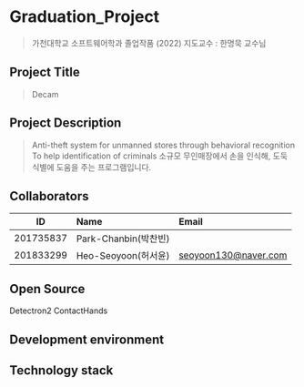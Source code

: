 # Graduation_Project
> 가천대학교 소프트웨어학과 졸업작품 (2022)
> 지도교수 : 한명묵 교수님
## Project Title 
> Decam

## Project Description
> Anti-theft system for unmanned stores through behavioral recognition 
> To help identification of criminals
> 소규모 무인매장에서 손을 인식해, 도둑 식별에 도움을 주는 프로그램입니다. <br>

## Collaborators
| ID         | Name                 | Email                      |
| ---------- | :------------------- | :------------------------- |
| 201735837  | Park-Chanbin(박찬빈)     |        |
| 201833299  | Heo-Seoyoon(허서윤)   | seoyoon130@naver.com       |

## Open Source
Detectron2
ContactHands

## Development environment 
## Technology stack
